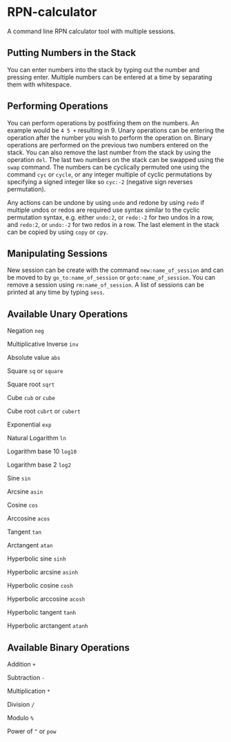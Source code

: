 # RPN-calculator

A command line RPN calculator tool with multiple sessions.

## Putting Numbers in the Stack

You can enter numbers into the stack by typing out the number and pressing enter. Multiple numbers can be entered at a time by separating them with whitespace.

## Performing Operations

You can perform operations by postfixing them on the numbers. 
An example would be `4 5 +` resulting in 9.
Unary operations can be entering the operation after the number you wish to perform 
the operation on.
Binary operations are performed on the previous two numbers entered on the stack.
You can also remove the last number from the stack by using the operation `del`.
The last two numbers on the stack can be swapped using the `swap` command.
The numbers can be cyclically permuted one using the command `cyc` or `cycle`, 
or any integer multiple of cyclic permutations by specifying a signed integer like 
so `cyc:-2` (negative sign reverses permutation).

Any actions can be undone by using `undo` and redone by using `redo` if
 multiple undos or redos are required use syntax similar to the cyclic permutation 
 syntax, e.g. either `undo:2`, or `redo:-2` for two undos in a row, and `redo:2`, 
  or `undo:-2` for two redos in a row. The last element in the stack can be copied 
  by using `copy` or `cpy`.

## Manipulating Sessions
New session can be create with the command `new:name_of_session` and can be moved to by `go_to:name_of_session` or `goto:name_of_session`.
You can remove a session using `rm:name_of_session`.
A list of sessions can be printed at any time by typing `sess`.

## Available Unary Operations

Negation `neg`

Multiplicative Inverse `inv`

Absolute value `abs`

Square `sq` or `square`

Square root `sqrt`

Cube `cub` or `cube`

Cube root `cubrt` or `cubert`

Exponential `exp`

Natural Logarithm `ln`

Logarithm base 10 `log10`

Logarithm base 2 `log2`

Sine `sin`

Arcsine `asin`

Cosine `cos`

Arccosine `acos`

Tangent `tan`

Arctangent `atan`

Hyperbolic sine `sinh`

Hyperbolic arcsine `asinh`

Hyperbolic cosine `cosh`

Hyperbolic arccosine `acosh`

Hyperbolic tangent `tanh`

Hyperbolic arctangent `atanh`


## Available Binary Operations

Addition `+`

Subtraction `-`

Multiplication `*`

Division `/`

Modulo `%`

Power of `^` or `pow`

